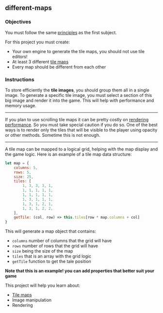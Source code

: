 ## different-maps

### Objectives

You must follow the same [principles](https://public.01-edu.org/subjects/make-your-game/README.md) as the first subject.

For this project you must create:

- Your own engine to generate the tile maps, you should not use tile editors!
- At least 3 different [tile maps](https://developer.mozilla.org/en-US/docs/Games/Techniques/Tilemaps)
- Every map should be different from each other

### Instructions

To store efficiently the **tile images**, you should group them all in a single image.
To generate a specific tile image, you must select a section of this big image and render it into the game.
This will help with performance and memory usage.

----

If you plan to use scrolling tile maps it can be pretty costly on [rendering performance](https://developer.mozilla.org/en-US/docs/Games/Techniques/Tilemaps#Performance). So you must take special caution if you do so. One of the best ways is to render only the tiles that will be visible to the player using opacity or other methods. Sometime this is not enough.

----

A tile map can be mapped to a logical grid, helping with the map display and the game logic. Here is an example of a tile map data structure:

```js
let map = {
    columns: 5,
    rows: 5,
    size: 25,
    tiles: [
        1, 3, 3, 3, 1,
        1, 1, 1, 1, 1,
        1, 1, 1, 1, 1,
        1, 3, 1, 1, 1,
        1, 3, 1, 2, 1,
        1, 3, 1, 2, 2,
    ],
    getTile: (col, row) => this.tiles[row * map.columns + col]
}
```

This will generate a map object that contains:

- `columns` number of columns that the grid will have
- `rows` number of rows that the grid will have
- `size` being the size of the map
- `tiles` that is an array with the grid logic
- `getTile` function to get the tale position

**Note that this is an example! you can add properties that better suit your game**

This project will help you learn about:

- [Tile maps](https://developer.mozilla.org/en-US/docs/Games/Techniques/Tilemaps)
- Image manipulation
- Rendering
